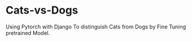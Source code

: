 # Cats-vs-Dogs
Using Pytorch with Django To distinguish Cats from Dogs by Fine Tuning pretrained Model.
